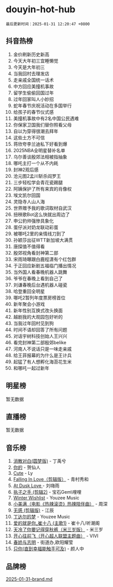 # douyin-hot-hub

`最后更新时间：2025-01-31 12:20:47 +0800`

## 抖音热榜

1. 金价刷新历史新高
1. 今天大年初三宜睡懒觉
1. 今天是大年初三
1. 当我回村去理发店
1. 走亲戚全国统一话术
1. 中方回应美撞机事故
1. 留学生偷偷回国过年
1. 过年回家叫人小妙招
1. 蛇年春节庆祝活动在多国举行
1. 给孩子的春节仪式感
1. 美撞机事故中有2名中国公民遇难
1. 你保家卫国我们替你照看父母
1. 自以为穿得很潮去拜年
1. 这些土方不可信
1. 蒋欣夸李兰迪私下好看到爆
1. 2025NBA全明星替补名单
1. 乌尔善谈殷郊法相被指抽象
1. 哪吒主打一个从不内耗
1. 封神2观后感
1. 沧元图2孟川斩杀阎罗王
1. 三步轻松学会青花瓷踢腿
1. 阿姨保护了所有来宾的肖像权
1. 埃文凯尔回国
1. 灵隐寺人山人海
1. 世界赠予我的歌词取材自武汉
1. 扭秧歌Bot这么快就出周边了
1. 申公豹帅强惨具象化
1. 蛋仔派对奶龙联动彩蛋
1. 被哪吒2里的亲情线刀到了
1. 孙颖莎出征WTT新加坡大满贯
1. 唐探值不值得看
1. 殷郊视角看封神第二部
1. 宋雨琦曝跟白鹿程潇有个红包群
1. 于正回应新剧五福临门播出情况
1. 当外国人看春晚机器人跳舞
1. 爷爷在春晚上看到自己了
1. 刘谦春晚后台遇机器人碰瓷
1. 哈登重回全明星
1. 哪吒2暂列年度票房榜首位
1. 新年聚会小游戏
1. 新年性别互换式改头换面
1. 越剧我的大观园包好听的
1. 当我过年回村见到狗
1. 时间不语却回答了所有问题
1. 对话宇树科技创始人王兴兴
1. 看完封神第二部殷郊belike
1. 河南人不说话只是一味走亲戚
1. 给王菲报幕的为什么是王计兵
1. 起猛了有人想孵化海苔花生米
1. 和哪吒一起过新年

## 明星榜

暂无数据

## 直播榜

暂无数据

## 音乐榜

1. [消散对白(圆梦版)](https://sf5-hl-cdn-tos.douyinstatic.com/obj/tos-cn-ve-2774/og4jB5I5IizzoZVAAAzWgBMAsMDWoArfwBOiFs) - 丁禹兮
1. [你的](https://sf3-cdn-tos.douyinstatic.com/obj/tos-cn-ve-2774/oYuIeKf42jB7sEV6B2upMdpYAgfrQWj0FeRegh) - 贺仙人
1. [Cute](https://sf5-hl-cdn-tos.douyinstatic.com/obj/tos-cn-ve-2774/o4IbIzHWKAAB4wsS5qMBRiiAlEBGTpQRNfFvuo) - Ly
1. [Falling In Love（剪辑版）](https://sf5-hl-cdn-tos.douyinstatic.com/obj/tos-cn-ve-2774/o8ajpA8zzgBPahbBIO8AcKGBLJezFCRd1wfP9f) - 青村秀和
1. [ At Dusk  Love ](https://sf5-hl-cdn-tos.douyinstatic.com/obj/tos-cn-ve-2774/o8CrpCf5CaYgI4ZrtQgMQAFEfuGqNnRSDQAPBc) - 刘嗨雨
1. [执子之手 (剪辑2)](https://sf5-hl-cdn-tos.douyinstatic.com/obj/tos-cn-ve-2774/oUoZLQjCc31XzqsBnBQUNgeKtYPBcgbFDwtfcu) - 宝石Gem\哩哩
1. [Winter Wishlist](https://sf5-hl-cdn-tos.douyinstatic.com/obj/tos-cn-ve-2774/oIIgUOeamCFCVAzxN6MFRLIBlLGpUqQxeeHrLE) - Youzee Music
1. [小美满（电影《热辣滚烫》热辣陪伴曲）](https://sf5-hl-cdn-tos.douyinstatic.com/obj/tos-cn-ve-2774/o0GAn2lSgfZIDUgtevCGDQYnFg4CwnrBaxbTZL) - 周深
1. [无感 (剪辑版)](https://sf3-cdn-tos.douyinstatic.com/obj/tos-cn-ve-2774/o0eIsUzJBDlQaQFC5OFlgbMEZC1TFYBftOBn6p) - 江辰
1. [丁达尔的梦](https://sf3-cdn-tos.douyinstatic.com/obj/tos-cn-ve-2774/oMU3WirUZBVQkAC9ccG5P2IQirziZM2RTInUY) - Youzee Music
1. [爱的就是你_崔十八 (主歌1)](https://sf5-hl-cdn-tos.douyinstatic.com/obj/tos-cn-ve-2774/oI5BO5DhFZ6UTcNCnZaOCBLtZ7WIMQGfgnXf5E) - 崔十八/听潮阁
1. [天冷了你要记得穿秋裤（米三岁版）](https://sf5-hl-cdn-tos.douyinstatic.com/obj/tos-cn-ve-2774/oQlIwVIDWiZ6BQilAorS7MA0AgCkQDvcZAdm1) - 米三岁
1. [开心往前飞（开心超人联盟主题曲）](https://sf6-cdn-tos.douyinstatic.com/obj/tos-cn-ve-2774/9d8fb7c82cf1421fb93a9fe925275e0a) - VIVI
1. [春娇与志明](https://sf5-hl-cdn-tos.douyinstatic.com/obj/tos-cn-ve-2774/e530d8fceb7044b39707d7f9ff54add1) - 街道办,欧阳耀莹
1. [只你(直到幸福能触手可及)](https://sf5-hl-cdn-tos.douyinstatic.com/obj/tos-cn-ve-2774/o0lBkRDzFTeaVSUz3ZZSCBVtZ5DIMQGfgmEAuE) - 颜人中

## 品牌榜

[2025-01-31-brand.md](2025-01-31-brand.md)
